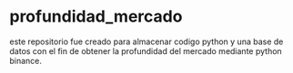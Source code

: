# profundidad_mercado

este repositorio fue creado para almacenar codigo python y una base de datos con el fin de obtener la profundidad del mercado mediante python binance.
